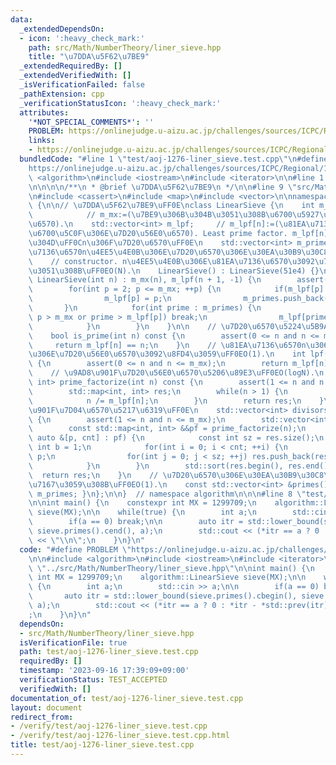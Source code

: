 ```yaml
---
data:
  _extendedDependsOn:
  - icon: ':heavy_check_mark:'
    path: src/Math/NumberTheory/liner_sieve.hpp
    title: "\u7DDA\u5F62\u7BE9"
  _extendedRequiredBy: []
  _extendedVerifiedWith: []
  _isVerificationFailed: false
  _pathExtension: cpp
  _verificationStatusIcon: ':heavy_check_mark:'
  attributes:
    '*NOT_SPECIAL_COMMENTS*': ''
    PROBLEM: https://onlinejudge.u-aizu.ac.jp/challenges/sources/ICPC/Regional/1276
    links:
    - https://onlinejudge.u-aizu.ac.jp/challenges/sources/ICPC/Regional/1276
  bundledCode: "#line 1 \"test/aoj-1276-liner_sieve.test.cpp\"\n#define PROBLEM \"\
    https://onlinejudge.u-aizu.ac.jp/challenges/sources/ICPC/Regional/1276\"\n\n#include\
    \ <algorithm>\n#include <iostream>\n#include <iterator>\n\n#line 1 \"src/Math/NumberTheory/liner_sieve.hpp\"\
    \n\n\n\n/**\n * @brief \u7DDA\u5F62\u7BE9\n */\n\n#line 9 \"src/Math/NumberTheory/liner_sieve.hpp\"\
    \n#include <cassert>\n#include <map>\n#include <vector>\n\nnamespace algorithm\
    \ {\n\n// \u7DDA\u5F62\u7BE9\uFF0E\nclass LinearSieve {\n    int m_mx;       \
    \            // m_mx:=(\u7BE9\u306B\u304B\u3051\u308B\u6700\u5927\u306E\u81EA\u7136\
    \u6570).\n    std::vector<int> m_lpf;     // m_lpf[n]:=(\u81EA\u7136\u6570n\u306E\
    \u6700\u5C0F\u306E\u7D20\u56E0\u6570). Least prime factor. m_lpf[n]==n \u306E\u3068\
    \u304D\uFF0Cn\u306F\u7D20\u6570\uFF0E\n    std::vector<int> m_primes;  // m_primes[]:=(\u81EA\
    \u7136\u6570n\u4EE5\u4E0B\u306E\u7D20\u6570\u306E\u30EA\u30B9\u30C8).\n\npublic:\n\
    \    // constructor. n\u4EE5\u4E0B\u306E\u81EA\u7136\u6570\u3092\u7BE9\u306B\u304B\
    \u3051\u308B\uFF0EO(N).\n    LinearSieve() : LinearSieve(51e4) {}\n    explicit\
    \ LinearSieve(int n) : m_mx(n), m_lpf(n + 1, -1) {\n        assert(n >= 0);\n\
    \        for(int p = 2; p <= m_mx; ++p) {\n            if(m_lpf[p] == -1) {\n\
    \                m_lpf[p] = p;\n                m_primes.push_back(p);\n     \
    \       }\n            for(int prime : m_primes) {\n                if(prime *\
    \ p > m_mx or prime > m_lpf[p]) break;\n                m_lpf[prime * p] = prime;\n\
    \            }\n        }\n    }\n\n    // \u7D20\u6570\u5224\u5B9A\uFF0EO(1).\n\
    \    bool is_prime(int n) const {\n        assert(0 <= n and n <= m_mx);\n   \
    \     return m_lpf[n] == n;\n    }\n    // \u81EA\u7136\u6570n\u306E\u6700\u5C0F\
    \u306E\u7D20\u56E0\u6570\u3092\u8FD4\u3059\uFF0EO(1).\n    int lpf(int n) const\
    \ {\n        assert(0 <= n and n <= m_mx);\n        return m_lpf[n];\n    }\n\
    \    // \u9AD8\u901F\u7D20\u56E0\u6570\u5206\u89E3\uFF0EO(logN).\n    std::map<int,\
    \ int> prime_factorize(int n) const {\n        assert(1 <= n and n <= m_mx);\n\
    \        std::map<int, int> res;\n        while(n > 1) {\n            res[m_lpf[n]]++;\n\
    \            n /= m_lpf[n];\n        }\n        return res;\n    }\n    // \u9AD8\
    \u901F\u7D04\u6570\u5217\u6319\uFF0E\n    std::vector<int> divisors(int n) const\
    \ {\n        assert(1 <= n and n <= m_mx);\n        std::vector<int> res({1});\n\
    \        const std::map<int, int> &&pf = prime_factorize(n);\n        for(const\
    \ auto &[p, cnt] : pf) {\n            const int sz = res.size();\n           \
    \ int b = 1;\n            for(int i = 0; i < cnt; ++i) {\n                b *=\
    \ p;\n                for(int j = 0; j < sz; ++j) res.push_back(res[j] * b);\n\
    \            }\n        }\n        std::sort(res.begin(), res.end());\n      \
    \  return res;\n    }\n    // \u7D20\u6570\u306E\u30EA\u30B9\u30C8\u3092\u53C2\
    \u7167\u3059\u308B\uFF0EO(1).\n    const std::vector<int> &primes() const { return\
    \ m_primes; }\n};\n\n}  // namespace algorithm\n\n\n#line 8 \"test/aoj-1276-liner_sieve.test.cpp\"\
    \n\nint main() {\n    constexpr int MX = 1299709;\n    algorithm::LinearSieve\
    \ sieve(MX);\n\n    while(true) {\n        int a;\n        std::cin >> a;\n\n\
    \        if(a == 0) break;\n\n        auto itr = std::lower_bound(sieve.primes().cbegin(),\
    \ sieve.primes().cend(), a);\n        std::cout << (*itr == a ? 0 : *itr - *std::prev(itr))\
    \ << \"\\n\";\n    }\n}\n"
  code: "#define PROBLEM \"https://onlinejudge.u-aizu.ac.jp/challenges/sources/ICPC/Regional/1276\"\
    \n\n#include <algorithm>\n#include <iostream>\n#include <iterator>\n\n#include\
    \ \"../src/Math/NumberTheory/liner_sieve.hpp\"\n\nint main() {\n    constexpr\
    \ int MX = 1299709;\n    algorithm::LinearSieve sieve(MX);\n\n    while(true)\
    \ {\n        int a;\n        std::cin >> a;\n\n        if(a == 0) break;\n\n \
    \       auto itr = std::lower_bound(sieve.primes().cbegin(), sieve.primes().cend(),\
    \ a);\n        std::cout << (*itr == a ? 0 : *itr - *std::prev(itr)) << \"\\n\"\
    ;\n    }\n}\n"
  dependsOn:
  - src/Math/NumberTheory/liner_sieve.hpp
  isVerificationFile: true
  path: test/aoj-1276-liner_sieve.test.cpp
  requiredBy: []
  timestamp: '2023-09-16 17:39:09+09:00'
  verificationStatus: TEST_ACCEPTED
  verifiedWith: []
documentation_of: test/aoj-1276-liner_sieve.test.cpp
layout: document
redirect_from:
- /verify/test/aoj-1276-liner_sieve.test.cpp
- /verify/test/aoj-1276-liner_sieve.test.cpp.html
title: test/aoj-1276-liner_sieve.test.cpp
---
```

